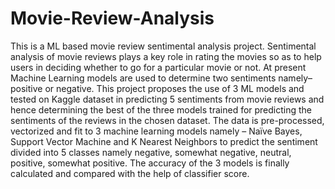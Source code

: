 # Movie-Review-Analysis
This is a ML based movie review sentimental analysis project. Sentimental analysis of movie reviews plays a key role in rating the movies so as to help users in deciding 
whether to go for a particular movie or not. At present Machine Learning models are used to determine two sentiments namely–
positive or negative. This project proposes the use of 3 ML models and tested on Kaggle dataset in predicting 5 sentiments from
movie reviews and hence determining the best of the three models trained for predicting the sentiments of the reviews in the 
chosen dataset. The data is pre-processed, vectorized and fit to 3 machine learning models namely – Naïve Bayes, Support 
Vector Machine and K Nearest Neighbors to predict the sentiment divided into 5 classes namely negative, somewhat negative, 
neutral, positive, somewhat positive. The accuracy of the 3 models is finally calculated and compared with the help of classifier 
score.
